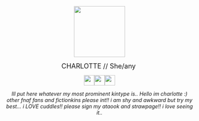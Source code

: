 <p>
	<br>
</p>

<p style="text-align: center;"><img src="[[https://f2.toyhou.se/file/f2-toyhou-se/characters/31027603?1757873438](https://media.tenor.com/kMyM7KDp2vAAAAAj/charlotte-emily-the-puppet.gif)](https://f2.toyhou.se/file/f2-toyhou-se/images/106812803_HLtdUZCzYAloBKI.gif)" class="fr-fic fr-dib" width="138" height="138"></p>

<p style="text-align: center;"><span style="font-size: 18px;">CHARLOTTE // She/any&nbsp;</span></p>

<p style="text-align: center;"><img src="[https://pixelsafari.neocities.org/favicon/horror/weapon15.gif]([https://pixelsafari.neocities.org/favicon/object/party/hat.gif](https://pixelsafari.neocities.org/favicon/object/party/gift.gif))" class="fr-fic fr-dii" width="28" height="28"><img src="[https://pixelsafari.neocities.org/favicon/horror/skull6.gif](https://pixelsafari.neocities.org/favicon/object/party/gift.gif)" class="fr-fic fr-dii" width="28" height="28"><img src="[https://pixelsafari.neocities.org/favicon/horror/blood9.gif](https://pixelsafari.neocities.org/favicon/object/party/balloon2.gif)" class="fr-fic fr-dii" width="28" height="28"></p>

<p style="text-align: center;"><em>Ill put here whatever my most prominent kintype is.. Hello im charlotte :) other fnaf fans and fictionkins please int!! i am shy and awkward but try my best... i LOVE cuddles!! please sign my ataook and strawpage!! i love seeing it.. </em></p>
